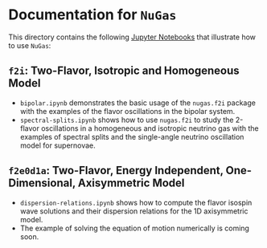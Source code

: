 # Documentation for `NuGas`

This directory contains the following [Jupyter Notebooks](https://jupyter.org) that illustrate how to use `NuGas`:

## `f2i`: Two-Flavor, Isotropic and Homogeneous Model
- `bipolar.ipynb` demonstrates the basic usage of the `nugas.f2i` package with the examples of the flavor oscillations in the bipolar system.  
- `spectral-splits.ipynb` shows how to use `nugas.f2i` to study the 2-flavor oscillations in a homogeneous and isotropic neutrino gas with the examples of spectral splits and the single-angle neutrino oscillation model for supernovae.

## `f2e0d1a`: Two-Flavor, Energy Independent, One-Dimensional, Axisymmetric Model
- `dispersion-relations.ipynb` shows how to compute the flavor isospin wave solutions and their dispersion relations for the 1D axisymmetric model.
- The example of solving the equation of motion numerically is coming soon.